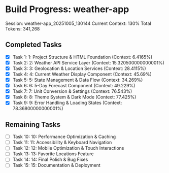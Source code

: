 # Build Progress: weather-app
Session: weather-app_20251005_130144
Current Context: 130%
Total Tokens: 341,268

## Completed Tasks
- [x] Task 1: 1: Project Structure & HTML Foundation (Context: 6.4165%)
- [x] Task 2: 2: Weather API Service Layer (Context: 15.320500000000001%)
- [x] Task 3: 3: Geolocation & Location Services (Context: 28.4115%)
- [x] Task 4: 4: Current Weather Display Component (Context: 45.69%)
- [x] Task 5: 5: State Management & Data Flow (Context: 34.269%)
- [x] Task 6: 6: 5-Day Forecast Component (Context: 49.229%)
- [x] Task 7: 7: Unit Conversion & Settings (Context: 76.543%)
- [x] Task 8: 8: Theme System & Dark Mode (Context: 77.425%)
- [x] Task 9: 9: Error Handling & Loading States (Context: 78.36800000000001%)

## Remaining Tasks
- [ ] Task 10: 10: Performance Optimization & Caching
- [ ] Task 11: 11: Accessibility & Keyboard Navigation
- [ ] Task 12: 12: Mobile Optimization & Touch Interactions
- [ ] Task 13: 13: Favorite Locations Feature
- [ ] Task 14: 14: Final Polish & Bug Fixes
- [ ] Task 15: 15: Documentation & Deployment
